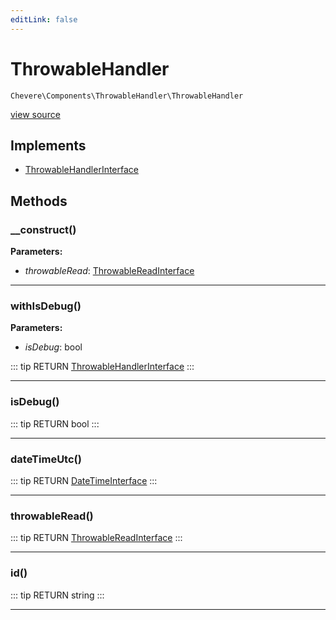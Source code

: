 ```yaml
---
editLink: false
---
```


# ThrowableHandler

`Chevere\Components\ThrowableHandler\ThrowableHandler`

[view source](https://github.com/chevere/chevere/blob/master/src/Chevere/Components/ThrowableHandler/ThrowableHandler.php)

## Implements

- [ThrowableHandlerInterface](../../Interfaces/ThrowableHandler/ThrowableHandlerInterface.md)

## Methods

### __construct()

**Parameters:**

- *throwableRead*: [ThrowableReadInterface](../../Interfaces/ThrowableHandler/ThrowableReadInterface.md)

---

### withIsDebug()

**Parameters:**

- *isDebug*: bool

::: tip RETURN
[ThrowableHandlerInterface](../../Interfaces/ThrowableHandler/ThrowableHandlerInterface.md)
:::

---

### isDebug()

::: tip RETURN
bool
:::

---

### dateTimeUtc()

::: tip RETURN
[DateTimeInterface](https://www.php.net/manual/class.datetimeinterface)
:::

---

### throwableRead()

::: tip RETURN
[ThrowableReadInterface](../../Interfaces/ThrowableHandler/ThrowableReadInterface.md)
:::

---

### id()

::: tip RETURN
string
:::

---
